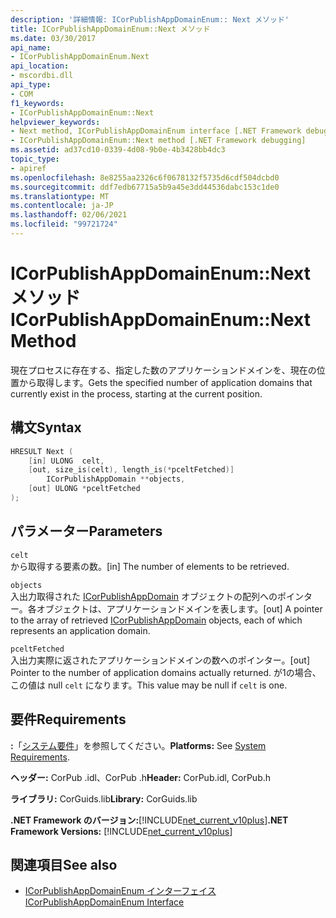 ```yaml
---
description: '詳細情報: ICorPublishAppDomainEnum:: Next メソッド'
title: ICorPublishAppDomainEnum::Next メソッド
ms.date: 03/30/2017
api_name:
- ICorPublishAppDomainEnum.Next
api_location:
- mscordbi.dll
api_type:
- COM
f1_keywords:
- ICorPublishAppDomainEnum::Next
helpviewer_keywords:
- Next method, ICorPublishAppDomainEnum interface [.NET Framework debugging]
- ICorPublishAppDomainEnum::Next method [.NET Framework debugging]
ms.assetid: ad37cd10-0339-4d08-9b0e-4b3428bb4dc3
topic_type:
- apiref
ms.openlocfilehash: 8e8255aa2326c6f0678132f5735d6cdf504dcbd0
ms.sourcegitcommit: ddf7edb67715a5b9a45e3dd44536dabc153c1de0
ms.translationtype: MT
ms.contentlocale: ja-JP
ms.lasthandoff: 02/06/2021
ms.locfileid: "99721724"
---
```

# <a name="icorpublishappdomainenumnext-method"></a><span data-ttu-id="7019a-103">ICorPublishAppDomainEnum::Next メソッド</span><span class="sxs-lookup"><span data-stu-id="7019a-103">ICorPublishAppDomainEnum::Next Method</span></span>

<span data-ttu-id="7019a-104">現在プロセスに存在する、指定した数のアプリケーションドメインを、現在の位置から取得します。</span><span class="sxs-lookup"><span data-stu-id="7019a-104">Gets the specified number of application domains that currently exist in the process, starting at the current position.</span></span>  
  
## <a name="syntax"></a><span data-ttu-id="7019a-105">構文</span><span class="sxs-lookup"><span data-stu-id="7019a-105">Syntax</span></span>  
  
```cpp  
HRESULT Next (  
    [in] ULONG  celt,  
    [out, size_is(celt), length_is(*pceltFetched)]
        ICorPublishAppDomain **objects,  
    [out] ULONG *pceltFetched  
);  
```  
  
## <a name="parameters"></a><span data-ttu-id="7019a-106">パラメーター</span><span class="sxs-lookup"><span data-stu-id="7019a-106">Parameters</span></span>  

 `celt`  
 <span data-ttu-id="7019a-107">から取得する要素の数。</span><span class="sxs-lookup"><span data-stu-id="7019a-107">[in] The number of elements to be retrieved.</span></span>  
  
 `objects`  
 <span data-ttu-id="7019a-108">入出力取得された [ICorPublishAppDomain](icorpublishappdomain-interface.md) オブジェクトの配列へのポインター。各オブジェクトは、アプリケーションドメインを表します。</span><span class="sxs-lookup"><span data-stu-id="7019a-108">[out] A pointer to the array of retrieved [ICorPublishAppDomain](icorpublishappdomain-interface.md) objects, each of which represents an application domain.</span></span>  
  
 `pceltFetched`  
 <span data-ttu-id="7019a-109">入出力実際に返されたアプリケーションドメインの数へのポインター。</span><span class="sxs-lookup"><span data-stu-id="7019a-109">[out] Pointer to the number of application domains actually returned.</span></span> <span data-ttu-id="7019a-110">が1の場合、この値は null `celt` になります。</span><span class="sxs-lookup"><span data-stu-id="7019a-110">This value may be null if `celt` is one.</span></span>  
  
## <a name="requirements"></a><span data-ttu-id="7019a-111">要件</span><span class="sxs-lookup"><span data-stu-id="7019a-111">Requirements</span></span>  

 <span data-ttu-id="7019a-112">**:**「[システム要件](../../get-started/system-requirements.md)」を参照してください。</span><span class="sxs-lookup"><span data-stu-id="7019a-112">**Platforms:** See [System Requirements](../../get-started/system-requirements.md).</span></span>  
  
 <span data-ttu-id="7019a-113">**ヘッダー:** CorPub .idl、CorPub .h</span><span class="sxs-lookup"><span data-stu-id="7019a-113">**Header:** CorPub.idl, CorPub.h</span></span>  
  
 <span data-ttu-id="7019a-114">**ライブラリ:** CorGuids.lib</span><span class="sxs-lookup"><span data-stu-id="7019a-114">**Library:** CorGuids.lib</span></span>  
  
 <span data-ttu-id="7019a-115">**.NET Framework のバージョン:**[!INCLUDE[net_current_v10plus](../../../../includes/net-current-v10plus-md.md)]</span><span class="sxs-lookup"><span data-stu-id="7019a-115">**.NET Framework Versions:** [!INCLUDE[net_current_v10plus](../../../../includes/net-current-v10plus-md.md)]</span></span>  
  
## <a name="see-also"></a><span data-ttu-id="7019a-116">関連項目</span><span class="sxs-lookup"><span data-stu-id="7019a-116">See also</span></span>

- [<span data-ttu-id="7019a-117">ICorPublishAppDomainEnum インターフェイス</span><span class="sxs-lookup"><span data-stu-id="7019a-117">ICorPublishAppDomainEnum Interface</span></span>](icorpublishappdomainenum-interface.md)
